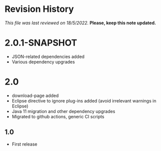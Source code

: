 # Revision History

*This file was last reviewed on 18/5/2022.* **Please, keep this note updated.**

# 2.0.1-SNAPSHOT
* JSON-related dependencies added
* Various dependency upgrades 

# 2.0
* download-page added
* Eclipse directive to ignore plug-ins added (avoid irrelevant warnings in Eclipse)
* Java 11 migration and other dependency upgrades
* Migrated to github actions, generic CI scripts

## 1.0
* First release

